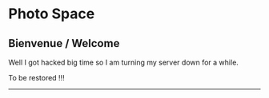 # Photo Space
## Bienvenue / Welcome



Well I got hacked big time so I am turning my server down for a while.

To be restored !!!

----


